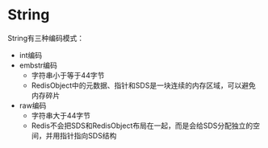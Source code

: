# String

String有三种编码模式：
* int编码
* embstr编码
    - 字符串小于等于44字节
    - RedisObject中的元数据、指针和SDS是一块连续的内存区域，可以避免内存碎片
* raw编码
    - 字符串大于44字节
    - Redis不会把SDS和RedisObject布局在一起，而是会给SDS分配独立的空间，并用指针指向SDS结构